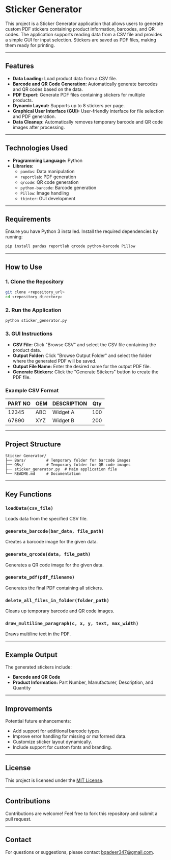 # Sticker Generator

This project is a Sticker Generator application that allows users to generate custom PDF stickers containing product information, barcodes, and QR codes. The application supports reading data from a CSV file and provides a simple GUI for input selection. Stickers are saved as PDF files, making them ready for printing.

---

## Features

- **Data Loading:** Load product data from a CSV file.
- **Barcode and QR Code Generation:** Automatically generate barcodes and QR codes based on the data.
- **PDF Export:** Generate PDF files containing stickers for multiple products.
- **Dynamic Layout:** Supports up to 8 stickers per page.
- **Graphical User Interface (GUI):** User-friendly interface for file selection and PDF generation.
- **Data Cleanup:** Automatically removes temporary barcode and QR code images after processing.

---

## Technologies Used

- **Programming Language:** Python
- **Libraries:**
  - `pandas`: Data manipulation
  - `reportlab`: PDF generation
  - `qrcode`: QR code generation
  - `python-barcode`: Barcode generation
  - `Pillow`: Image handling
  - `tkinter`: GUI development

---

## Requirements

Ensure you have Python 3 installed.
Install the required dependencies by running:

```bash
pip install pandas reportlab qrcode python-barcode Pillow
```

---

## How to Use

### 1. Clone the Repository

```bash
git clone <repository_url>
cd <repository_directory>
```

### 2. Run the Application

```bash
python sticker_generator.py
```

### 3. GUI Instructions

- **CSV File:** Click "Browse CSV" and select the CSV file containing the product data.
- **Output Folder:** Click "Browse Output Folder" and select the folder where the generated PDF will be saved.
- **Output File Name:** Enter the desired name for the output PDF file.
- **Generate Stickers:** Click the "Generate Stickers" button to create the PDF file.

### Example CSV Format

| PART NO | OEM  | DESCRIPTION | Qty |
|---------|------|-------------|-----|
| 12345   | ABC  | Widget A    | 100 |
| 67890   | XYZ  | Widget B    | 200 |

---

## Project Structure

```plaintext
Sticker Generator/
├── Bars/         # Temporary folder for barcode images
├── QRs/          # Temporary folder for QR code images
├── sticker_generator.py  # Main application file
└── README.md     # Documentation
```

---

## Key Functions

### `loadData(csv_file)`
Loads data from the specified CSV file.

### `generate_barcode(bar_data, file_path)`
Creates a barcode image for the given data.

### `generate_qrcode(data, file_path)`
Generates a QR code image for the given data.

### `generate_pdf(pdf_filename)`
Generates the final PDF containing all stickers.

### `delete_all_files_in_folder(folder_path)`
Cleans up temporary barcode and QR code images.

### `draw_multiline_paragraph(c, x, y, text, max_width)`
Draws multiline text in the PDF.

---

## Example Output

The generated stickers include:
- **Barcode and QR Code**
- **Product Information:** Part Number, Manufacturer, Description, and Quantity

---

## Improvements
Potential future enhancements:
- Add support for additional barcode types.
- Improve error handling for missing or malformed data.
- Customize sticker layout dynamically.
- Include support for custom fonts and branding.

---

## License
This project is licensed under the [MIT License](LICENSE).

---

## Contributions
Contributions are welcome! Feel free to fork this repository and submit a pull request.

---

## Contact
For questions or suggestions, please contact bqadeer347@gmail.com.


